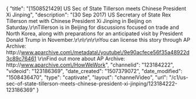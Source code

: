 {
    "title": "[1508521429] US Sec of State Tillerson meets Chinese President Xi Jinping",
    "description": "(30 Sep 2017) US Secretary of State Rex Tillerson met with Chinese President Xi Jinping in Beijing on Saturday.\r\nTillerson is in Beijing for discussions focused on trade and North Korea, along with preparations for an anticipated visit by President Donald Trump in November.\r\n\r\n\r\nYou can license this story through AP Archive: http:\/\/www.aparchive.com\/metadata\/youtube\/9e90acfece56f35a48922d3c89c76461 \r\nFind out more about AP Archive: http:\/\/www.aparchive.com\/HowWeWork",
    "channelid": "123184222",
    "videoid": "123186369",
    "date_created": "1507379072",
    "date_modified": "1508436470",
    "type": "captivate",
    "layout": "channelVideo",
    "url": "\/c1\/us-sec-of-state-tillerson-meets-chinese-president-xi-jinping\/123184222-123186369"
}